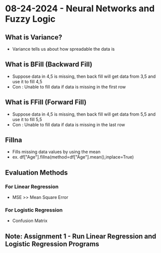 #  08-24-2024 - Neural Networks and Fuzzy Logic

## What is Variance?

- Variance tells us about how spreadable the data is

## What is BFill (Backward Fill)

- Suppose data in 4,5 is missing, then back fill will get data from 3,5 and use it to fill 4,5
- Con : Unable to fill data if data is missing in the first row

## What is FFill (Forward Fill)

- Suppose data in 4,5 is missing, then back fill will get data from 5,5 and use it to fill 5,5
- Con : Unable to fill data if data is missing in the last row

##  Fillna 

- Fills missing data values by using the mean
- ex. df["Age"].fillna(method=df["Age"].mean(),inplace=True)

## Evaluation Methods

### For Linear Regression
- MSE >> Mean Square Error

### For Logistic Regression
- Confusion Matrix

## Note: Assignment 1 - Run Linear Regression and Logistic Regression Programs 
